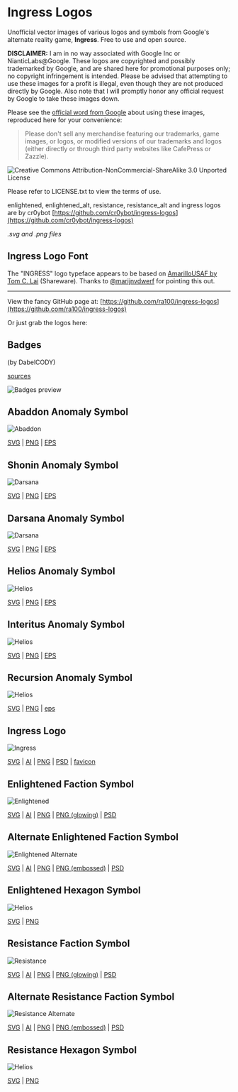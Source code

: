 # Ingress Logos
Unofficial vector images of various logos and symbols from Google's alternate reality game, **Ingress**. Free to use and open source.

**DISCLAIMER:** I am in no way associated with Google Inc or NianticLabs@Google. These logos are copyrighted and possibly trademarked by Google, and are shared here for promotional purposes only; no copyright infringement is intended. Please be advised that attempting to use these images for a profit is illegal, even though they are not produced directly by Google. Also note that I will promptly honor any official request by Google to take these images down.

Please see the [official word from Google](https://support.google.com/ingress/answer/2924461) about using these images, reproduced here for your convenience:

> Please don't sell any merchandise featuring our trademarks, game images, or logos, or modified versions of our trademarks and logos (either directly or through third party websites like CafePress or Zazzle).

![Creative Commons Attribution-NonCommercial-ShareAlike 3.0 Unported License](https://i.creativecommons.org/l/by-nc-sa/3.0/88x31.png)

Please refer to LICENSE.txt to view the terms of use.

enlightened, enlightened_alt, resistance, resistance_alt and ingress logos are by cr0ybot [https://github.com/cr0ybot/ingress-logos](https://github.com/cr0ybot/ingress-logos)

_.svg and .png files_

## Ingress Logo Font
The "INGRESS" logo typeface appears to be based on [AmarilloUSAF by Tom C. Lai](http://www.tlai.com/med_des/amusaf.html) (Shareware). Thanks to [@marijnvdwerf](https://github.com/marijnvdwerf) for pointing this out.

--------------------------------------------------------------------------------

View the fancy GitHub page at: [https://github.com/ra100/ingress-logos](https://github.com/ra100/ingress-logos)

Or just grab the logos here:

## Badges
(by DabelCODY)

[sources](https://github.com/ra100/ingress-logos/tree/master/badges)

![Badges preview](https://raw.githubusercontent.com/ra100/ingress-logos/master/badges/preview.jpg)

## Abaddon Anomaly Symbol
![Abaddon](https://raw.githubusercontent.com/ra100/ingress-logos/master/anomalies/abaddon.png)

[SVG](https://raw.githubusercontent.com/ra100/ingress-logos/master/anomalies/abaddo.svg) | [PNG](https://raw.githubusercontent.com/ra100/ingress-logos/master/anomalies/abaddo.png) | [EPS](https://raw.githubusercontent.com/ra100/ingress-logos/master/anomalies/abaddo.eps)

## Shonin Anomaly Symbol
![Darsana](https://raw.githubusercontent.com/ra100/ingress-logos/master/anomalies/shonin.png)

[SVG](https://raw.githubusercontent.com/ra100/ingress-logos/master/anomalies/shonin.svg) | [PNG](https://raw.githubusercontent.com/ra100/ingress-logos/master/anomalies/shonin.png) | [EPS](https://raw.githubusercontent.com/ra100/ingress-logos/master/anomalies/shonin.eps)

## Darsana Anomaly Symbol
![Darsana](https://raw.githubusercontent.com/ra100/ingress-logos/master/anomalies/darsana.png)

[SVG](https://raw.githubusercontent.com/ra100/ingress-logos/master/anomalies/darsana.svg) | [PNG](https://raw.githubusercontent.com/ra100/ingress-logos/master/anomalies/darsana.png) | [EPS](https://raw.githubusercontent.com/ra100/ingress-logos/master/anomalies/darsana.eps)

## Helios Anomaly Symbol
![Helios](https://raw.githubusercontent.com/ra100/ingress-logos/master/anomalies/helios.png)

[SVG](https://raw.githubusercontent.com/ra100/ingress-logos/master/anomalies/helios.svg) | [PNG](https://raw.githubusercontent.com/ra100/ingress-logos/master/anomalies/helios.png) | [EPS](https://raw.githubusercontent.com/ra100/ingress-logos/master/anomalies/helios.eps)

## Interitus Anomaly Symbol
![Helios](https://raw.githubusercontent.com/ra100/ingress-logos/master/anomalies/interitus.png)

[SVG](https://raw.githubusercontent.com/ra100/ingress-logos/master/anomalies/interitus.svg) | [PNG](https://raw.githubusercontent.com/ra100/ingress-logos/master/anomalies/interitus.png) | [EPS](https://raw.githubusercontent.com/ra100/ingress-logos/master/anomalies/interitus.eps)

## Recursion Anomaly Symbol
![Helios](https://raw.githubusercontent.com/ra100/ingress-logos/master/anomalies/recursion.png)

[SVG](https://raw.githubusercontent.com/ra100/ingress-logos/master/anomalies/recursion.svg) | [PNG](https://raw.githubusercontent.com/ra100/ingress-logos/master/anomalies/recursion.png) | [eps](https://raw.githubusercontent.com/ra100/ingress-logos/master/anomalies/recursion.eps)

## Ingress Logo
![Ingress](https://raw.githubusercontent.com/ra100/ingress-logos/master/ingress_logo/ingress.png)

[SVG](https://raw.githubusercontent.com/ra100/ingress-logos/master/ingress_logo/ingress.svg) | [AI](https://raw.githubusercontent.com/ra100/ingress-logos/master/ingress_logo/ingress.ai) | [PNG](https://raw.githubusercontent.com/ra100/ingress-logos/master/ingress_logo/ingress.png) | [PSD](https://raw.githubusercontent.com/ra100/ingress-logos/master/ingress_logo/ingress.psd) | [favicon](https://ra100.github.com/ingress-logos/favicon.ico)

## Enlightened Faction Symbol
![Enlightened](https://raw.githubusercontent.com/ra100/ingress-logos/master/enlightened/enlightened.png)

[SVG](https://raw.githubusercontent.com/ra100/ingress-logos/master/enlightened/enlightened.svg) | [AI](https://raw.githubusercontent.com/ra100/ingress-logos/master/enlightened/enlightened.ai) | [PNG](https://raw.githubusercontent.com/ra100/ingress-logos/master/enlightened/enlightened.png) | [PNG (glowing)](https://raw.githubusercontent.com/ra100/ingress-logos/master/enlightened/enlightened_glow.png) | [PSD](https://raw.githubusercontent.com/ra100/ingress-logos/master/enlightened/enlightened.psd)

## Alternate Enlightened Faction Symbol
![Enlightened Alternate](https://raw.githubusercontent.com/ra100/ingress-logos/master/enlightened_alt/enlightened_alt.png)

[SVG](https://raw.githubusercontent.com/ra100/ingress-logos/master/enlightened_alt/enlightened_alt.svg) | [AI](https://raw.githubusercontent.com/ra100/ingress-logos/master/enlightened_alt/enlightened_alt.ai) | [PNG](https://raw.githubusercontent.com/ra100/ingress-logos/master/enlightened_alt/enlightened_alt.png) | [PNG (embossed)](https://raw.githubusercontent.com/ra100/ingress-logos/master/enlightened_alt/enlightened_alt_embossed.png) | [PSD](https://raw.githubusercontent.com/ra100/ingress-logos/master/enlightened_alt/enlightened_alt.psd)

## Enlightened Hexagon Symbol
![Helios](https://raw.githubusercontent.com/ra100/ingress-logos/master/enlightened_hexagon/ingress-enlightened.png)

[SVG](https://raw.githubusercontent.com/ra100/ingress-logos/master/enlightened_hexagon/ingress-enlightened.svg) | [PNG](https://raw.githubusercontent.com/ra100/ingress-logos/master/enlightened_hexagon/ingress-enlightened.png)

## Resistance Faction Symbol
![Resistance](https://raw.githubusercontent.com/ra100/ingress-logos/master/resistance/resistance.png)

[SVG](https://raw.githubusercontent.com/ra100/ingress-logos/master/resistance/resistance.svg) | [AI](https://raw.githubusercontent.com/ra100/ingress-logos/master/resistance/resistance.ai) | [PNG](https://raw.githubusercontent.com/ra100/ingress-logos/master/resistance/resistance.png) | [PNG (glowing)](https://ra100.github.com/ingress-logos/resistance_glow.png) | [PSD](https://raw.githubusercontent.com/ra100/ingress-logos/master/resistance/resistance.psd)

## Alternate Resistance Faction Symbol
![Resistance Alternate](https://raw.githubusercontent.com/ra100/ingress-logos/master/resistance_alt/resistance_alt.png)

[SVG](https://raw.githubusercontent.com/ra100/ingress-logos/master/resistance_alt/resistance_alt.svg) | [AI](https://raw.githubusercontent.com/ra100/ingress-logos/master/resistance_alt/resistance_alt.ai) | [PNG](https://raw.githubusercontent.com/ra100/ingress-logos/master/resistance_alt/resistance_alt.png) | [PNG (embossed)](https://raw.githubusercontent.com/ra100/ingress-logos/master/resistance_alt/resistance_alt_embossed.png) | [PSD](https://raw.githubusercontent.com/ra100/ingress-logos/master/resistance_alt/resistance_alt.psd)

## Resistance Hexagon Symbol
![Helios](https://raw.githubusercontent.com/ra100/ingress-logos/master/resistance_hexagon/ingress-resistance.png)

[SVG](https://raw.githubusercontent.com/ra100/ingress-logos/master/resistance_hexagon/ingress-resistance.svg) | [PNG](https://raw.githubusercontent.com/ra100/ingress-logos/master/resistance_hexagon/ingress-resistance.png)
